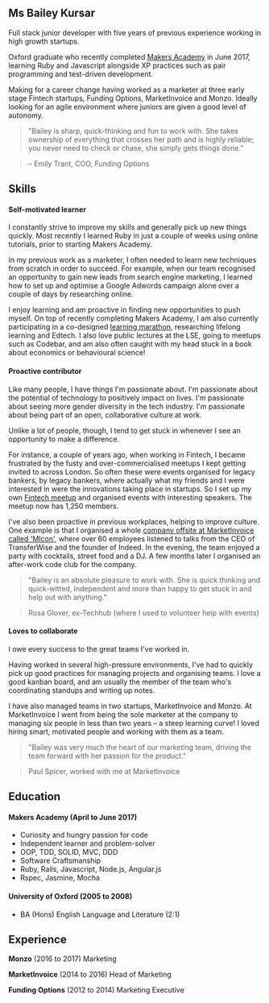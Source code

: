 ## Ms Bailey Kursar

Full stack junior developer with five years of previous experience working in high growth startups.

Oxford graduate who recently completed [Makers Academy](http://www.makersacademy.com/) in June 2017, learning Ruby and Javascript alongside XP practices such as pair programming and test-driven development.

Making for a career change having worked as a marketer at three early stage Fintech startups, Funding Options, MarketInvoice and Monzo. Ideally looking for an agile environment where juniors are given a good level of autonomy.

> "Bailey is sharp, quick-thinking and fun to work with. She takes ownership of everything that crosses her path and is highly reliable; you never need to check or chase, she simply gets things done.”

>– Emily Trant, COO, Funding Options

## Skills

#### Self-motivated learner

I constantly strive to improve my skills and generally pick up new things quickly. Most recently I learned Ruby in just a couple of weeks using online tutorials, prior to starting Makers Academy.

In my previous work as a marketer, I often needed to learn new techniques from scratch in order to succeed. For example, when our team recognised an opportunity to gain new leads from search engine marketing, I learned how to set up and optimise a Google Adwords campaign alone over a couple of days by researching online.

I enjoy learning and am proactive in finding new opportunities to push myself. On top of recently completing Makers Academy, I am also currently participating in a co-designed [learning marathon](https://www.enrolyourself.com/), researching lifelong learning and Edtech. I also love public lectures at the LSE, going to meetups such as Codebar, and am also often caught with my head stuck in a book about economics or behavioural science!

#### Proactive contributor

Like many people, I have things I'm passionate about. I'm passionate about the potential of technology to positively impact on lives. I'm passionate about seeing more gender diversity in the tech industry. I'm passionate about being part of an open, collaborative culture at work.

Unlike a lot of people, though, I tend to get stuck in whenever I see an opportunity to make a difference.

For instance, a couple of years ago, when working in Fintech, I became frustrated by the fusty and over-commercialised meetups I kept getting invited to across London. So often these were events organised for legacy bankers, by legacy bankers, where actually what my friends and I were interested in were the innovations taking place in startups. So I set up my own [Fintech meetup](http://meetup.com/youhadonefintechjob) and organised events with interesting speakers. The meetup now has 1,250 members.

I've also been proactive in previous workplaces, helping to improve culture. One example is that I organised a whole [company offsite at MarketInvoice called 'MIcon'](https://www.youtube.com/watch?v=v9XPuitbjEk), where over 60 employees listened to talks from the CEO of TransferWise and the founder of Indeed. In the evening, the team enjoyed a party with cocktails, street food and a DJ. A few months later I organised an after-work code club for the company.

> "Bailey is an absolute pleasure to work with. She is quick thinking and quick-witted, independent and more than happy to get stuck in and help out with anything."

> Rosa Glover, ex-Techhub (where I used to volunteer help with events)

#### Loves to collaborate

I owe every success to the great teams I've worked in.

Having worked in several high-pressure environments, I've had to quickly pick up good practices for managing projects and organising teams. I love a good kanban board, and am usually the member of the team who's coordinating standups and writing up notes.

I have also managed teams in two startups, MarketInvoice and Monzo. At MarketInvoice I went from being the sole marketer at the company to managing six people in less than two years – a steep learning curve! I loved hiring smart, motivated people and working with them as a team.

> "Bailey was very much the heart of our marketing team, driving the team forward with her passion for the product."

> Paul Spicer, worked with me at MarketInvoice

## Education

#### Makers Academy (April to June 2017)

- Curiosity and hungry passion for code
- Independent learner and problem-solver
- OOP, TDD, SOLID, MVC, DDD
- Software Craftsmanship
- Ruby, Rails, Javascript, Node.js, Angular.js
- Rspec, Jasmine, Mocha

#### University of Oxford (2005 to 2008)

- BA (Hons) English Language and Literature (2:1)

## Experience

**Monzo** (2016 to 2017)
Marketing

**MarketInvoice** (2014 to 2016)
Head of Marketing

**Funding Options** (2012 to 2014)
Marketing Executive
